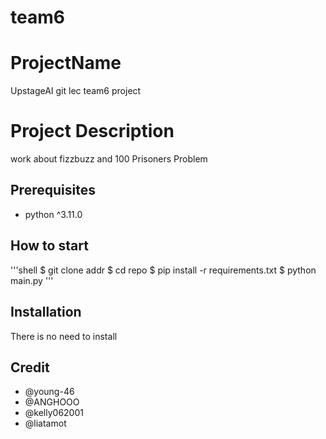 # team6

# ProjectName
UpstageAI git lec team6 project

# Project Description
work about fizzbuzz and 100 Prisoners Problem

## Prerequisites
- python ^3.11.0

## How to start
'''shell
$ git clone addr
$ cd repo
$ pip install -r requirements.txt
$ python main.py
'''

## Installation
There is no need to install

## Credit
- @young-46
- @ANGHOOO
- @kelly062001
- @liatamot